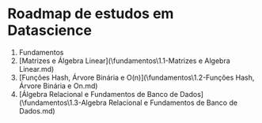 # Roadmap de estudos em Datascience

1. Fundamentos
  1. [Matrizes e Álgebra Linear](\fundamentos\1.1-Matrizes e Algebra Linear.md)
  1. [Funções Hash, Árvore Binária e O(n)](\fundamentos\1.2-Funções Hash, Árvore Binária e On.md)
  1. [Álgebra Relacional e Fundamentos de Banco de Dados](\fundamentos\1.3-Algebra Relacional e Fundamentos de Banco de Dados.md)
